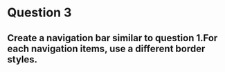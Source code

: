 # Question 3
## Create a navigation bar similar to question 1.For each navigation items, use a different border styles.


